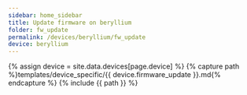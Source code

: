 ```yaml
---
sidebar: home_sidebar
title: Update firmware on beryllium
folder: fw_update
permalink: /devices/beryllium/fw_update
device: beryllium
---
```

{% assign device = site.data.devices[page.device] %}
{% capture path %}templates/device_specific/{{ device.firmware_update }}.md{% endcapture %}
{% include {{ path }} %}
